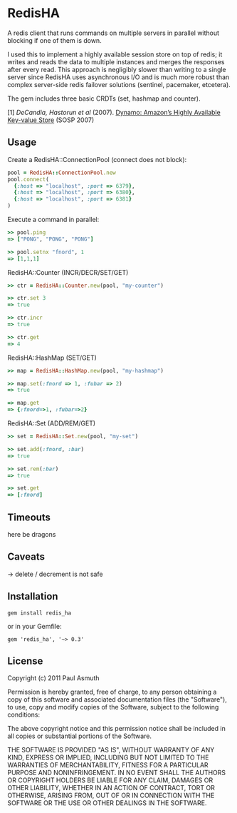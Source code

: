 RedisHA
=======

A redis client that runs commands on multiple servers in parallel 
without blocking if one of them is down.

I used this to implement a highly available session store on top of
redis; it writes and reads the data to multiple instances and merges 
the responses after every read. This approach is negligibly slower 
than writing to a single server since RedisHA uses asynchronous I/O 
and is much more robust than complex server-side redis failover solutions
(sentinel, pacemaker, etcetera).

The gem includes three basic CRDTs (set, hashmap and counter).

[1] _DeCandia, Hastorun et al_ (2007). [Dynamo: Amazon’s Highly Available Key-value Store](http://www.read.seas.harvard.edu/~kohler/class/cs239-w08/decandia07dynamo.pd) (SOSP 2007)


Usage
-----

Create a RedisHA::ConnectionPool (connect does not block):

```ruby
pool = RedisHA::ConnectionPool.new
pool.connect(
  {:host => "localhost", :port => 6379},
  {:host => "localhost", :port => 6380},
  {:host => "localhost", :port => 6381}
)
```

Execute a command in parallel:

```ruby
>> pool.ping
=> ["PONG", "PONG", "PONG"]

>> pool.setnx "fnord", 1
=> [1,1,1]
```

RedisHA::Counter (INCR/DECR/SET/GET)

```ruby
>> ctr = RedisHA::Counter.new(pool, "my-counter")

>> ctr.set 3
=> true

>> ctr.incr
=> true

>> ctr.get
=> 4
```

RedisHA::HashMap (SET/GET) 

```ruby
>> map = RedisHA::HashMap.new(pool, "my-hashmap")

>> map.set(:fnord => 1, :fubar => 2)
=> true

=> map.get
=> {:fnord=>1, :fubar=>2}
```

RedisHA::Set (ADD/REM/GET)

```ruby
>> set = RedisHA::Set.new(pool, "my-set")

>> set.add(:fnord, :bar)
=> true

>> set.rem(:bar)
=> true

>> set.get
=> [:fnord]
```

Timeouts
--------

here be dragons


Caveats
--------

-> delete / decrement is not safe




Installation
------------

    gem install redis_ha

or in your Gemfile:

    gem 'redis_ha', '~> 0.3'


License
-------

Copyright (c) 2011 Paul Asmuth

Permission is hereby granted, free of charge, to any person obtaining
a copy of this software and associated documentation files (the
"Software"), to use, copy and modify copies of the Software, subject 
to the following conditions:

The above copyright notice and this permission notice shall be
included in all copies or substantial portions of the Software.

THE SOFTWARE IS PROVIDED "AS IS", WITHOUT WARRANTY OF ANY KIND,
EXPRESS OR IMPLIED, INCLUDING BUT NOT LIMITED TO THE WARRANTIES OF
MERCHANTABILITY, FITNESS FOR A PARTICULAR PURPOSE AND
NONINFRINGEMENT. IN NO EVENT SHALL THE AUTHORS OR COPYRIGHT HOLDERS BE
LIABLE FOR ANY CLAIM, DAMAGES OR OTHER LIABILITY, WHETHER IN AN ACTION
OF CONTRACT, TORT OR OTHERWISE, ARISING FROM, OUT OF OR IN CONNECTION
WITH THE SOFTWARE OR THE USE OR OTHER DEALINGS IN THE SOFTWARE.
